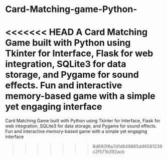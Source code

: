# Card-Matching-game-Python-
<<<<<<< HEAD
A Card Matching Game built with Python using Tkinter for Interface, Flask for web integration, SQLite3 for data storage, and Pygame for sound effects. Fun and interactive memory-based game with a simple yet engaging interface
=======
Card Matching Game built with Python using Tkinter for Interface, Flask for web integration, SQLite3 for data storage, and Pygame for sound effects. Fun and interactive memory-based game with a simple yet engaging interface
>>>>>>> 8d660f6a7d1d649665d46581239c2f571b392acb
